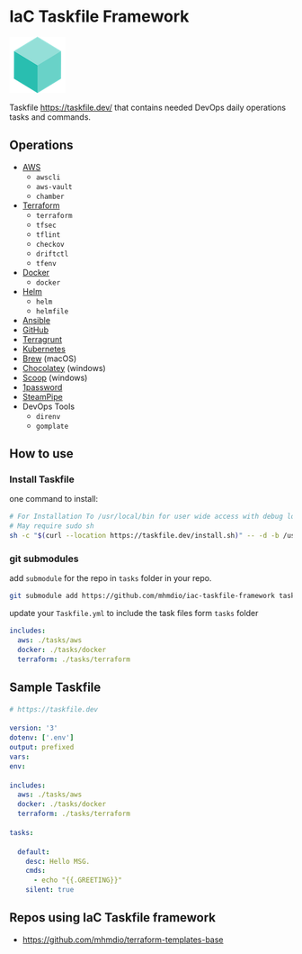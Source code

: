 # IaC Taskfile Framework

![taskfile](taskfile.png)

Taskfile <https://taskfile.dev/> that contains needed DevOps daily operations tasks and commands.

## Operations

- [AWS](https://aws.amazon.com/)
  - `awscli`
  - `aws-vault`
  - `chamber`
- [Terraform](https://www.terraform.io/)
  - `terraform`
  - `tfsec`
  - `tflint`
  - `checkov`
  - `driftctl`
  - `tfenv`
- [Docker](https://www.docker.com/)
  - `docker`
- [Helm](https://helm.sh/)
  - `helm`
  - `helmfile`
- [Ansible](https://www.ansible.com/)  
- [GitHub](https://github.com/)  
- [Terragrunt](https://terragrunt.gruntwork.io/)  
- [Kubernetes](https://kubernetes.io/)  
- [Brew](https://brew.sh/) (macOS)  
- [Chocolatey](https://chocolatey.org/) (windows)  
- [Scoop](https://scoop.sh/) (windows)  
- [1password](https://1password.com/)  
- [SteamPipe](https://steampipe.io/)
- DevOps Tools
  - `direnv`
  - `gomplate`

## How to use

### Install Taskfile

one command to install:

```bash
# For Installation To /usr/local/bin for user wide access with debug logging
# May require sudo sh
sh -c "$(curl --location https://taskfile.dev/install.sh)" -- -d -b /usr/local/bin
```

### git submodules

add `submodule` for the repo in `tasks` folder in your repo.

```bash
git submodule add https://github.com/mhmdio/iac-taskfile-framework tasks
```

update your `Taskfile.yml` to include the task files form `tasks` folder

```yml
includes:
  aws: ./tasks/aws
  docker: ./tasks/docker
  terraform: ./tasks/terraform
```

## Sample Taskfile

```yml
# https://taskfile.dev

version: '3'
dotenv: ['.env']
output: prefixed
vars:
env:

includes:
  aws: ./tasks/aws
  docker: ./tasks/docker
  terraform: ./tasks/terraform

tasks:

  default:
    desc: Hello MSG.
    cmds:
      - echo "{{.GREETING}}"
    silent: true

```

## Repos using IaC Taskfile framework

- <https://github.com/mhmdio/terraform-templates-base>